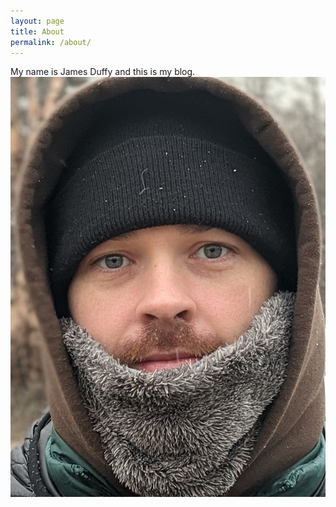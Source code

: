 ```yaml
---
layout: page
title: About
permalink: /about/
---
```


My name is James Duffy and this is my blog.
![Me!](/assets/images/profile.jpg)

